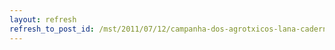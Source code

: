 ```yaml
---
layout: refresh
refresh_to_post_id: /mst/2011/07/12/campanha-dos-agrotxicos-lana-caderno-de-formao
---
```


